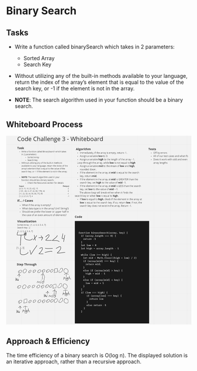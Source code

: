 # Binary Search
<!-- Description of the challenge -->

## Tasks

- Write a function called binarySearch which takes in 2 parameters:
  - Sorted Array
  - Search Key
  
- Without utilizing any of the built-in methods available to your language, return the index of the array’s element that is equal to the value of the search key, or -1 if the element is not in the array.

- **NOTE**: The search algorithm used in your function should be a binary search.

## Whiteboard Process
<!-- Embedded whiteboard image -->
![Whiteboard Image](./binary-search.png)

## Approach & Efficiency
<!-- What approach did you take? Discuss Why. What is the Big O space/time for this approach? -->
The time efficiency of a binary search is O(log n). The displayed solution is an iterative approach, rather than a recursive approach.
